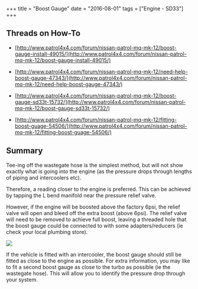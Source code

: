 +++
title = "Boost Gauge"
date = "2016-08-01"
tags = ["Engine - SD33"]
+++

## Threads on How-To

*   [http://www.patrol4x4.com/forum/nissan-patrol-mq-mk-12/boost-gauge-install-49015/](http://www.patrol4x4.com/forum/nissan-patrol-mq-mk-12/boost-gauge-install-49015/)

*   [http://www.patrol4x4.com/forum/nissan-patrol-mq-mk-12/need-help-boost-gauge-47343/](http://www.patrol4x4.com/forum/nissan-patrol-mq-mk-12/need-help-boost-gauge-47343/)

*   [http://www.patrol4x4.com/forum/nissan-patrol-mq-mk-12/boost-gauge-sd33t-15732/](http://www.patrol4x4.com/forum/nissan-patrol-mq-mk-12/boost-gauge-sd33t-15732/)

*   [http://www.patrol4x4.com/forum/nissan-patrol-mq-mk-12/fitting-boost-guage-54506/](http://www.patrol4x4.com/forum/nissan-patrol-mq-mk-12/fitting-boost-guage-54506/)

## Summary

Tee-ing off the wastegate hose is the simplest method, but will not show exactly what is going into the engine (as the pressure drops through lengths of piping and intercoolers etc).

Therefore, a reading closer to the engine is preferred. This can be achieved by tapping the L bend manifold near the pressure relief valve.

However, if the engine will be boosted above the factory 6psi, the relief valve will open and bleed off the extra boost (above 6psi). The relief valve will need to be removed to achieve full boost, leaving a threaded hole that the boost gauge could be connected to with some adapters/reducers (ie check your local plumbing store).

[![][Image: 1]][Image: 1]

If the vehicle is fitted with an intercooler, the boost gauge should still be fitted as close to the engine as possible. For extra information, you may like to fit a second boost gauge as close to the turbo as possible (ie the wastegate hose). This will allow you to identify the pressure drop through your system.

[Image: 1]: /wiki/engine-sd33/boost-gauge/boost-gauge-relief.jpg
